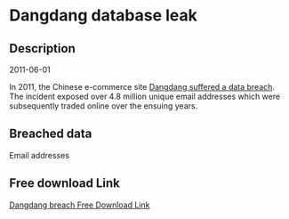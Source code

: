 # Dangdang database leak

## Description

2011-06-01

In 2011, the Chinese e-commerce site <a href="https://www.marbridgeconsulting.com/marbridgedaily/2011-12-29/article/52564/rumor_dangdang_alipay_suffer_data_breaches" target="_blank" rel="noopener">Dangdang suffered a data breach</a>. The incident exposed over 4.8 million unique email addresses which were subsequently traded online over the ensuing years.

## Breached data

Email addresses

## Free download Link

[Dangdang breach Free Download Link](https://link-to.net/1229997/639.063235785993/dynamic/?r=aHR0cHM6Ly93d3cubWVkaWFmaXJlLmNvbS92aWV3L0lDSzZVNDJUb0JuZHZreC9kYW5nZGFuZy5jb20vZmlsZQ==)